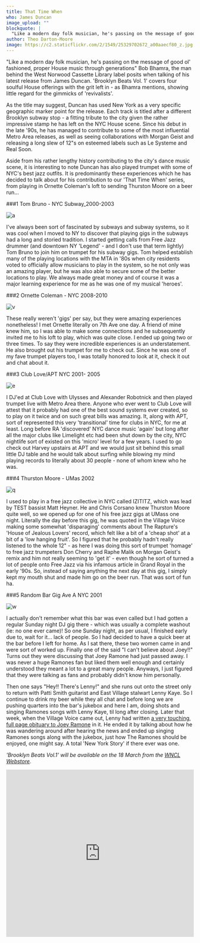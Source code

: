 ```yaml
---
title: That Time When
who: James Duncan
image_upload: ""
blockquote: |
  "Like a modern day folk musician, he's passing on the message of good ol' fashioned, proper House music through generations" Bob Bhamra, the man behind the West Norwood Cassette Library label posits when talking of his latest release from James Duncan. 'Brooklyn Beats Vol. 1' covers four soulful House offerings with the grit left in - as Bhamra mentions, showing little regard for the gimmicks of 'revivalists'.
author: Theo Darton-Moore
image: https://c2.staticflickr.com/2/1549/25329702672_a00aaecf80_z.jpg
---
```

"Like a modern day folk musician, he's passing on the message of good ol' fashioned, proper House music through generations" Bob Bhamra, the man behind the West Norwood Cassette Library label posits when talking of his latest release from James Duncan. 'Brooklyn Beats Vol. 1' covers four soulful House offerings with the grit left in - as Bhamra mentions, showing little regard for the gimmicks of 'revivalists'. 

As the title may suggest, Duncan has used New York as a very specific geographic marker point for the release. Each track is titled after a different Brooklyn subway stop - a fitting tribute to the city given the rather impressive stamp he has left on the NYC House scene. Since his debut in the late '90s, he has managed to contribute to some of the most influential Metro Area releases, as well as seeing collaborations with Morgan Geist and  releasing a long slew of 12"s on esteemed labels such as Le Systeme and Real Soon.

Aside from his rather lengthy history contributing to the city's dance music scene, it is interesting to note Duncan has also played trumpet with some of NYC's best jazz outfits. It is predominantly these experiences which he has decided to talk about for his contribution to our 'That Time When' series, from playing in Ornette Coleman's loft to sending Thurston Moore on a beer run... 

###1 Tom Bruno - NYC Subway_2000-2003

![a](https://c2.staticflickr.com/2/1441/25448861965_6d97e84b03_b.jpg)

I've always been sort of fascinated by subways and subway systems, so it was cool when I moved to NY to discover that playing gigs in the subways had a long and storied tradition. I started getting calls from Free Jazz drummer (and downtown NY 'Legend' - and I don't use that term lightly) Tom Bruno to join him on trumpet for his subway gigs. Tom helped establish many of the playing locations with the MTA in '80s when city residents voted to officially allow musicians to play in the system, so he not only was an amazing player, but he was also able to secure some of the better locations to play. We always made great money and of course it was a major learning experience for me as he was one of my musical 'heroes'.

###2 Ornette Coleman - NYC 2008-2010

![v](https://c2.staticflickr.com/2/1559/25330451442_f9db0d86a9_b.jpg)

These really weren't 'gigs' per say, but they were amazing experiences nonetheless! I met Ornette literally on 7th Ave one day. A friend of mine knew him, so I was able to make some connections and he subsequently invited me to his loft to play, which was quite close. I ended up going two or three times. To say they were incredible experiences is an understatement. He also brought out his trumpet for me to check out. Since he was one of my fave trumpet players too, I was totally honored to look at it, check it out and chat about it.

###3 Club Love/APT NYC 2001- 2005

![e](https://c2.staticflickr.com/2/1681/24822150623_8f1b97fec9_b.jpg)

I DJ'ed at Club Love with Ulysses and Alexander Robotnick and then played trumpet live with Metro Area there. Anyone who ever went to Club Love will attest that it probably had one of the best sound systems ever created, so to play on it twice and on such great bills was amazing. It, along with APT, sort of represented this very 'transitional' time for clubs in NYC, for me at least. Long before RA 'discovered' NYC dance music 'again' but long after all the major clubs like Limelight etc had been shut down by the city, NYC nightlife sort of existed on this 'micro' level for a few years. I used to go check out Harvey upstairs at APT and we would just sit behind this small little DJ table and he would talk about surfing while blowing my mind playing records to literally about 30 people - none of whom knew who he was.

###4 Thurston Moore - UMas 2002

![q](https://c2.staticflickr.com/2/1562/24822236693_6a6cea2579_b.jpg)

I used to play in a free jazz collective in NYC called IZITITZ, which was lead by TEST bassist Matt Heyner. He and Chris Corsano knew Thurston Moore quite well, so we opened up for one of his free jazz gigs at UMass one night. Literally the day before this gig, he was quoted in the Village Voice making some somewhat 'disparaging' comments about The Rapture's 'House of Jealous Lovers' record, which felt like a bit of a 'cheap shot' at a bit of a 'low hanging fruit'. So I figured that he probably hadn't really listened to the whole 12" - as here I was doing this sort of trumpet 'homage' to free jazz trumpeters Don Cherry and Raphe Malik on Morgan Geist's remix and him not really seeming to 'get it' - even though he sort of turned a lot of people onto Free Jazz via his infamous article in Grand Royal in the early '90s. So, instead of saying anything the next day at this gig, I simply kept my mouth shut and made him go on the beer run. That was sort of fun ha.

###5 Random Bar Gig Ave A NYC 2001

![w](https://c2.staticflickr.com/2/1448/25153357450_1a5ecf0bfb_z.jpg)

I actually don't remember what this bar was even called but I had gotten a regular Sunday night DJ gig there - which was usually a complete washout (ie: no one ever came)! So one Sunday night, as per usual, I finished early due to, wait for it... lack of people. So I had decided to have a quick beer at the bar before I left for home. As I sat there, these two women came in and were sort of worked up. Finally one of the said "I can't believe about Joey!!" Turns out they were discussing that Joey Ramone had just passed away. I was never a huge Ramones fan but liked them well enough and certainly understood they meant a lot to a great many people. Anyways, I just figured that they were talking as fans and probably didn't know him personally.

Then one says "Hey!! There's Lenny!" and she runs out onto the street only to return with Patti Smith guitarist and East Village stalwart Lenny Kaye. So I continue to drink my beer while they all chat and before long we are pushing quarters into the bar's jukebox and here I am, doing shots and singing Ramones songs with Lenny Kaye, til long after closing. Later that week, when the Village Voice came out, Lenny had written [a very touching, full page obituary to Joey Ramone](http://www.villagevoice.com/news/joey-19512001-6395909) in it. He ended it by talking about how he was wandering around after hearing the news and ended up singing Ramones songs along with the jukebox, just how The Ramones should be enjoyed, one might say. A total 'New York Story' if there ever was one.

_'Brooklyn Beats Vol.1' will be available on the 18 March from the [WNCL Webstore](http://wnclrecordings.bandcamp.com/)._

<iframe width="100%" height="450" scrolling="no" frameborder="no" src="https://w.soundcloud.com/player/?url=https%3A//api.soundcloud.com/tracks/244584470&auto_play=false&hide_related=false&show_comments=true&show_user=true&show_reposts=false&visual=true"></iframe>